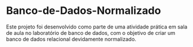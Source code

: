 # Banco-de-Dados-Normalizado
Este projeto foi desenvolvido como parte de uma atividade prática em sala de aula no laboratório de banco de dados, com o objetivo de criar um banco de dados relacional devidamente normalizado.
